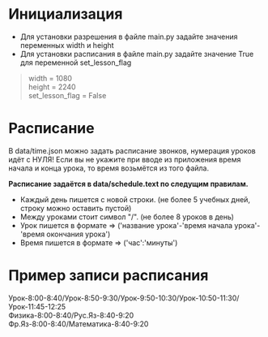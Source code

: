 # Инициализация
* Для установки разрешения в файле main.py задайте значения переменных width и height
* Для установки расписания в файле main.py задайте значение True для переменной  set_lesson_flag
>width = 1080  
height = 2240   
set_lesson_flag = False
# Расписание  
В data/time.json можно задать расписание звонков, нумерация уроков идёт с НУЛЯ!
Если вы не укажите при вводе из приложения время начала и конца урока, то время возьмётся из того файла.   

**Расписание задаётся в data/schedule.text по следущим правилам.**
* Каждый день пишется с новой строки. (не более 5 учебных дней, строку можно оставить пустой)
* Между уроками стоит символ "/". (не более 8 уроков в день)
* Урок пишется в формате => ('название урока'-'время начала урока'-'время окончания урока')
* Время пишется в формате => ('час':'минуты')
# Пример записи расписания
Урок-8:00-8:40/Урок-8:50-9:30/Урок-9:50-10:30/Урок-10:50-11:30/Урок-11:45-12:25   
Физика-8:00-8:40/Рус.Яз-8:40-9:20   
Фр.Яз-8:00-8:40/Математика-8:40-9:20